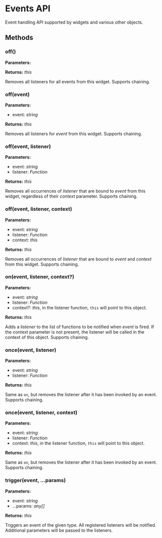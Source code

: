 # Events API

Event handling API supported by widgets and various other objects.

## Methods

### off()



**Parameters:** 



**Returns:** *this*

Removes all listeners for all events from this widget. Supports chaining.


### off(event)



**Parameters:** 

- event: *string*

**Returns:** *this*

Removes all listeners for *event* from this widget. Supports chaining.


### off(event, listener)



**Parameters:** 

- event: *string*
- listener: *Function*

**Returns:** *this*

Removes all occurrences of *listener* that are bound to *event* from this widget, regardless of their *context* parameter. Supports chaining.


### off(event, listener, context)



**Parameters:** 

- event: *string*
- listener: *Function*
- context: *this*

**Returns:** *this*

Removes all occurrences of *listener* that are bound to *event* and *context* from this widget. Supports chaining.


### on(event, listener, context?)



**Parameters:** 

- event: *string*
- listener: *Function*
- context?: *this*, in the listener function, `this` will point to this object.

**Returns:** *this*

Adds a *listener* to the list of functions to be notified when *event* is fired. If the context parameter is not present, the listener will be called in the context of this object. Supports chaining.


### once(event, listener)



**Parameters:** 

- event: *string*
- listener: *Function*

**Returns:** *this*

Same as `on`, but removes the listener after it has been invoked by an event. Supports chaining.


### once(event, listener, context)



**Parameters:** 

- event: *string*
- listener: *Function*
- context: *this*, in the listener function, `this` will point to this object.

**Returns:** *this*

Same as `on`, but removes the listener after it has been invoked by an event. Supports chaining.


### trigger(event, ...params)



**Parameters:** 

- event: *string*
- ...params: *any[]*

**Returns:** *this*

Triggers an event of the given type. All registered listeners will be notified. Additional parameters will be passed to the listeners.


